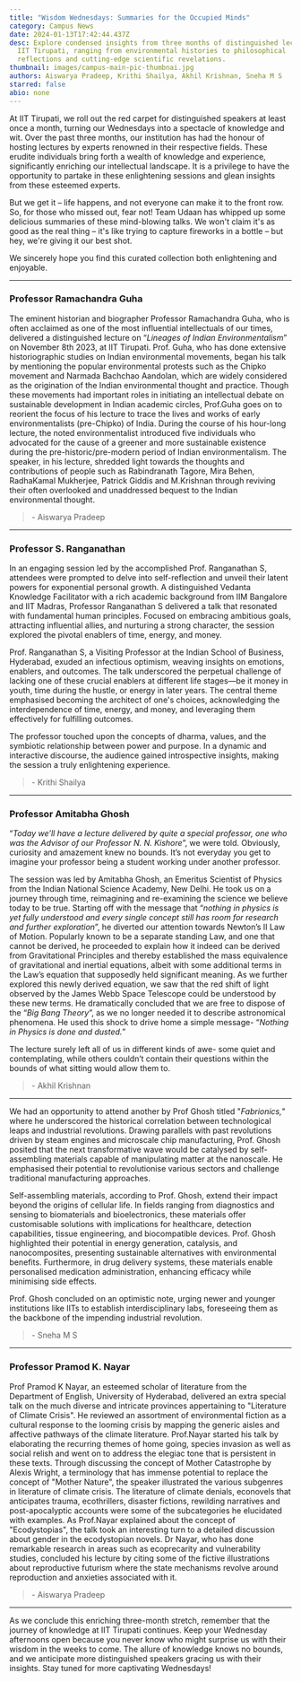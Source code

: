 ```yaml
---
title: "Wisdom Wednesdays: Summaries for the Occupied Minds"
category: Campus News
date: 2024-01-13T17:42:44.437Z
desc: Explore condensed insights from three months of distinguished lectures at
  IIT Tirupati, ranging from environmental histories to philosophical
  reflections and cutting-edge scientific revelations.
thumbnail: images/campus-main-pic-thumbnai.jpg
authors: Aiswarya Pradeep, Krithi Shailya, Akhil Krishnan, Sneha M S
starred: false
abio: none
---
```

<!--StartFragment-->

At IIT Tirupati, we roll out the red carpet for distinguished speakers at least once a month, turning our Wednesdays into a spectacle of knowledge and wit. Over the past three months, our institution has had the honour of hosting lectures by experts renowned in their respective fields. These erudite individuals bring forth a wealth of knowledge and experience, significantly enriching our intellectual landscape. It is a privilege to have the opportunity to partake in these enlightening sessions and glean insights from these esteemed experts.

But we get it – life happens, and not everyone can make it to the front row. So, for those who missed out, fear not! Team Udaan has whipped up some delicious summaries of these mind-blowing talks. We won't claim it's as good as the real thing – it's like trying to capture fireworks in a bottle – but hey, we're giving it our best shot. 

We sincerely hope you find this curated collection both enlightening and enjoyable.

***************************************
### Professor Ramachandra Guha

The eminent historian and biographer Professor Ramachandra Guha, who is often acclaimed as one of the most influential intellectuals of our times, delivered a distinguished lecture on “*Lineages of Indian Environmentalism*” on November 8th 2023, at IIT Tirupati. Prof. Guha, who has done extensive historiographic studies on Indian environmental movements, began his talk by mentioning the popular environmental protests such as the Chipko movement and Narmada Bachchao Aandolan, which are widely considered as the origination of the Indian environmental thought and practice. Though these movements had important roles in initiating an intellectual debate on sustainable development in Indian academic circles, Prof.Guha goes on to reorient the focus of his lecture to trace the lives and works of early environmentalists (pre-Chipko) of India. During the course of his hour-long lecture, the noted environmentalist introduced five individuals who advocated for the cause of a greener and more sustainable existence during the pre-historic/pre-modern period of Indian environmentalism. The speaker, in his lecture, shredded light towards the thoughts and contributions of people such as Rabindranath Tagore, Mira Behen, RadhaKamal Mukherjee, Patrick Giddis and M.Krishnan through reviving their often overlooked and unaddressed bequest to the Indian environmental thought.

> \- Aiswarya Pradeep

******************************************
### Professor S. Ranganathan

In an engaging session led by the accomplished Prof. Ranganathan S, attendees were prompted to delve into self-reflection and unveil their latent powers for exponential personal growth. A distinguished Vedanta Knowledge Facilitator with a rich academic background from IIM Bangalore and IIT Madras, Professor Ranganathan S delivered a talk that resonated with fundamental human principles. Focused on embracing ambitious goals, attracting influential allies, and nurturing a strong character, the session explored the pivotal enablers of time, energy, and money.

Prof. Ranganathan S, a Visiting Professor at the Indian School of Business, Hyderabad, exuded an infectious optimism, weaving insights on emotions, enablers, and outcomes. The talk underscored the perpetual challenge of lacking one of these crucial enablers at different life stages—be it money in youth, time during the hustle, or energy in later years. The central theme emphasised becoming the architect of one's choices, acknowledging the interdependence of time, energy, and money, and leveraging them effectively for fulfilling outcomes.

The professor touched upon the concepts of dharma, values, and the symbiotic relationship between power and purpose. In a dynamic and interactive discourse, the audience gained introspective insights, making the session a truly enlightening experience.

> \- Krithi Shailya

*********************************************

### Professor Amitabha Ghosh 

“*Today we’ll have a lecture delivered by quite a special professor, one who was the Advisor of our Professor N. N. Kishore*”, we were told. Obviously, curiosity and amazement knew no bounds. It’s not everyday you get to imagine your professor being a student working under another professor. 

The session was led by Amitabha Ghosh, an Emeritus Scientist of Physics from the Indian National Science Academy, New Delhi. He took us on a journey through time, reimagining and re-examining the science we believe today to be true. Starting off with the message that “*nothing in physics is yet fully understood and every single concept still has room for research and further exploration*”, he diverted our attention towards Newton’s II Law of Motion. Popularly known to be a separate standing Law, and one that cannot be derived, he proceeded to explain how it indeed can be derived from Gravitational Principles and thereby established the mass equivalence of gravitational and inertial equations, albeit with some additional terms in the Law’s equation that supposedly held significant meaning. As we further explored this newly derived equation, we saw that the red shift of light observed by the James Webb Space Telescope could be understood by these new terms. He dramatically concluded that we are free to dispose of the “*Big Bang Theory*”, as we no longer needed it to describe astronomical phenomena. He used this shock to drive home a simple message- “*Nothing in Physics is done and dusted.*”

The lecture surely left all of us in different kinds of awe- some quiet and contemplating, while others couldn’t contain their questions within the bounds of what sitting would allow them to. 

> \- Akhil Krishnan

******************************

We had an opportunity to attend another by Prof Ghosh titled "*Fabrionics,*" where he underscored the historical correlation between technological leaps and industrial revolutions. Drawing parallels with past revolutions driven by steam engines and microscale chip manufacturing, Prof. Ghosh posited that the next transformative wave would be catalysed by self-assembling materials capable of manipulating matter at the nanoscale. He emphasised their potential to revolutionise various sectors and challenge traditional manufacturing approaches.

Self-assembling materials, according to Prof. Ghosh, extend their impact beyond the origins of cellular life. In fields ranging from diagnostics and sensing to biomaterials and bioelectronics, these materials offer customisable solutions with implications for healthcare, detection capabilities, tissue engineering, and biocompatible devices. Prof. Ghosh highlighted their potential in energy generation, catalysis, and nanocomposites, presenting sustainable alternatives with environmental benefits. Furthermore, in drug delivery systems, these materials enable personalised medication administration, enhancing efficacy while minimising side effects.

Prof. Ghosh concluded on an optimistic note, urging newer and younger institutions like IITs to establish interdisciplinary labs, foreseeing them as the backbone of the impending industrial revolution.

> \- Sneha M S

**************************

### Professor Pramod K. Nayar

Prof Pramod K Nayar, an esteemed scholar of literature from the Department of English, University of Hyderabad, delivered an extra special talk on the much diverse and intricate provinces appertaining to "Literature of Climate Crisis". He reviewed an assortment of environmental fiction as a cultural response to the looming crisis by mapping the generic aisles and affective pathways of the climate literature. Prof.Nayar started his talk by elaborating the recurring themes of home going, species invasion as well as social relish and went on to address the elegiac tone that is persistent in these texts. Through discussing the concept of Mother Catastrophe by Alexis Wright, a terminology that has immense potential to replace the concept of "Mother Nature", the speaker illustrated the various subgenres in literature of climate crisis. The literature of climate denials, econovels that anticipates trauma, ecothrillers, disaster fictions, rewilding narratives and post-apocalyptic accounts were some of the subcategories he elucidated with examples. As Prof.Nayar explained about the concept of "Ecodystopias", the talk took an interesting turn to a detailed discussion about gender in the ecodystopian novels. Dr Nayar, who has done remarkable research in areas such as ecoprecarity and vulnerability studies, concluded his lecture by citing some of the fictive illustrations about reproductive futurism where the state mechanisms revolve around reproduction and anxieties associated with it.

> \- Aiswarya Pradeep

**************************

As we conclude this enriching three-month stretch, remember that the journey of knowledge at IIT Tirupati continues. Keep your Wednesday afternoons open because you never know who might surprise us with their wisdom in the weeks to come. The allure of knowledge knows no bounds, and we anticipate more distinguished speakers gracing us with their insights. Stay tuned for more captivating Wednesdays!

<!--EndFragment-->